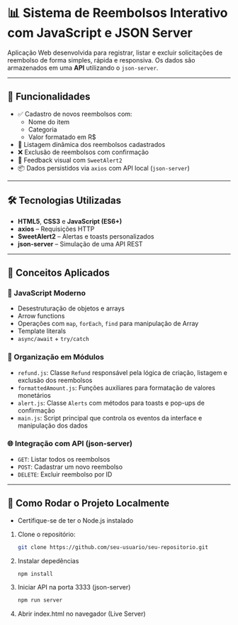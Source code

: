 # 📊 Sistema de Reembolsos Interativo com JavaScript e JSON Server

Aplicação Web desenvolvida para registrar, listar e excluir solicitações de reembolso de forma simples, rápida e responsiva. Os dados são armazenados em uma **API** utilizando o `json-server`.

---

## 🚀 Funcionalidades

- ✅ Cadastro de novos reembolsos com:
  - Nome do item
  - Categoria
  - Valor formatado em R$
- 📄 Listagem dinâmica dos reembolsos cadastrados
- ❌ Exclusão de reembolsos com confirmação
- 💬 Feedback visual com `SweetAlert2`
- 📦 Dados persistidos via `axios` com API local (`json-server`)

---

## 🛠️ Tecnologias Utilizadas

- **HTML5**, **CSS3** e **JavaScript (ES6+)**
- **axios** – Requisições HTTP
- **SweetAlert2** – Alertas e toasts personalizados
- **json-server** – Simulação de uma API REST

---

## 🧠 Conceitos Aplicados

### 🔁 JavaScript Moderno

- Desestruturação de objetos e arrays
- Arrow functions
- Operações com `map`, `forEach`, `find` para manipulação de Array
- Template literals
- `async/await` + `try/catch`

### 📁 Organização em Módulos

- `refund.js`: Classe `Refund` responsável pela lógica de criação, listagem e exclusão dos reembolsos
- `formattedAmount.js`: Funções auxiliares para formatação de valores monetários
- `alert.js`: Classe `Alerts` com métodos para toasts e pop-ups de confirmação
- `main.js`: Script principal que controla os eventos da interface e manipulação dos dados

### 🌐 Integração com API (json-server)

- `GET`: Listar todos os reembolsos
- `POST`: Cadastrar um novo reembolso
- `DELETE`: Excluir reembolso por ID

---

## 🧪 Como Rodar o Projeto Localmente

- Certifique-se de ter o Node.js instalado

1. Clone o repositório:
   ```bash
   git clone https://github.com/seu-usuario/seu-repositorio.git
   ```
2. Instalar depedências
   ```bash
   npm install
   ```
3. Iniciar API na porta 3333 (json-server)
   ```bash
   npm run server
   ```
4. Abrir index.html no navegador (Live Server)
